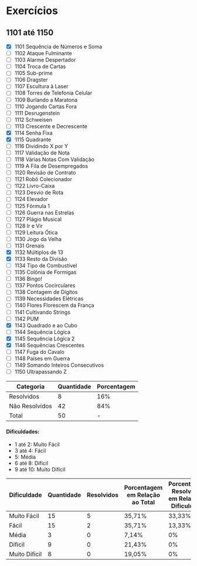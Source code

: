 # Exercícios
## 1101 até 1150

- [x] 1101	Sequência de Números e Soma
- [ ] 1102	Ataque Fulminante
- [ ] 1103	Alarme Despertador
- [ ] 1104	Troca de Cartas
- [ ] 1105	Sub-prime
- [ ] 1106	Dragster
- [ ] 1107	Escultura à Laser
- [ ] 1108	Torres de Telefonia Celular
- [ ] 1109	Burlando a Maratona
- [ ] 1110	Jogando Cartas Fora
- [ ] 1111	Desrugenstein
- [ ] 1112	Schweisen
- [ ] 1113	Crescente e Decrescente
- [x] 1114	Senha Fixa
- [x] 1115	Quadrante
- [ ] 1116	Dividindo X por Y
- [ ] 1117	Validação de Nota
- [ ] 1118	Várias Notas Com Validação
- [ ] 1119	A Fila de Desempregados
- [ ] 1120	Revisão de Contrato
- [ ] 1121	Robô Colecionador
- [ ] 1122	Livro-Caixa
- [ ] 1123	Desvio de Rota
- [ ] 1124	Elevador
- [ ] 1125	Fórmula 1
- [ ] 1126	Guerra nas Estrelas
- [ ] 1127	Plágio Musical
- [ ] 1128	Ir e Vir
- [ ] 1129	Leitura Ótica
- [ ] 1130	Jogo da Velha
- [ ] 1131	Grenais
- [x] 1132	Múltiplos de 13
- [x] 1133	Resto da Divisão
- [ ] 1134	Tipo de Combustível
- [ ] 1135	Colônia de Formigas
- [ ] 1136	Bingo!
- [ ] 1137	Pontos Cocirculares
- [ ] 1138	Contagem de Dígitos
- [ ] 1139	Necessidades Elétricas
- [ ] 1140	Flores Florescem da França
- [ ] 1141	Cultivando Strings
- [ ] 1142	PUM
- [x] 1143	Quadrado e ao Cubo
- [ ] 1144	Sequência Lógica
- [x] 1145	Sequência Lógica 2
- [x] 1146	Sequências Crescentes
- [ ] 1147	Fuga do Cavalo
- [ ] 1148	Países em Guerra
- [ ] 1149	Somando Inteiros Consecutivos
- [ ] 1150	Ultrapassando Z

| Categoria  | Quantidade | Porcentagem |
| ------------- | ------------- | ------------- |
| Resolvidos | 8 | 16% |
| Não Resolvidos  | 42 | 84% |
| Total  | 50 | - |

#### Dificuldades:
- 1 até 2: Muito Fácil
- 3 até 4: Fácil
- 5: Média
- 6 até 8: Difícil
- 9 até 10: Muito Difícil

| Dificuldade | Quantidade | Resolvidos | Porcentagem em Relação ao Total | Porcentagem Resolvidos em Relação à Dificuldade|
| ------------- | ------------- | ------------- | ------------- | ------------- |
| Muito Fácil | 15 | 5 | 35,71% | 33,33% |
| Fácil | 15 | 2 | 35,71% | 13,33% |
| Média | 3 | 0 | 7,14% | 0% |
| Difícil | 9 | 0 | 21,43% | 0% |
| Muito Difícil | 8 | 0 | 19,05% | 0% |

